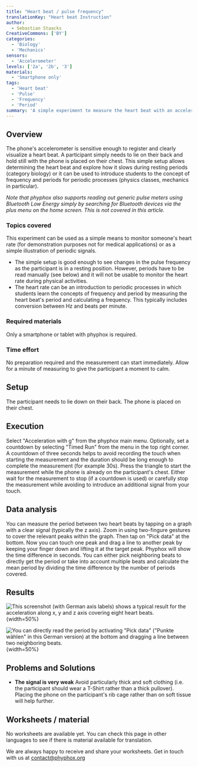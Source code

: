 ```yaml
---
title: "Heart beat / pulse frequency"
translationKey: "Heart beat Instruction"
author:
  - Sebastian Staacks
CreativeCommons: ['BY']
categories:
  - 'Biology'
  - 'Mechanics'
sensors:
  - 'Accelerometer'
levels: ['2a', '2b', '3']
materials:
  - 'Smartphone only'
tags:
  - 'Heart beat'
  - 'Pulse'
  - 'Frequency'
  - 'Period'
summary: 'A simple experiment to measure the heart beat with an accelerometer by placing a phone on someone''s chest.'
---
```


## Overview

The phone's accelerometer is sensitive enough to register and clearly visualize a heart beat. A participant simply needs to lie on their back and hold still with the phone is placed on their chest. This simple setup allows determining the heart beat and explore how it slows during resting periods (category biology) or it can be used to introduce students to the concept of frequency and periods for periodic processes (physics classes, mechanics in particular).

*Note that phyphox also supports reading out generic pulse meters using Bluetooth Low Energy simply by searching for Bluetooth devices via the plus menu on the home screen. This is not covered in this article.*

### Topics covered

This experiment can be used as a simple means to monitor someone's heart rate (for demonstration purposes not for medical applications) or as a simple illustration of periodic signals.
- The simple setup is good enough to see changes in the pulse frequency as the participant is in a resting position. However, periods have to be read manually (see below) and it will not be usable to monitor the heart rate during physical activities.
- The heart rate can be an introduction to periodic processes in which students learn the concepts of frequency and period by measuring the heart beat's period and calculating a frequency. This typically includes conversion between Hz and beats per minute.

### Required materials

Only a smartphone or tablet with phyphox is required.

### Time effort

No preparation required and the measurement can start immediately. Allow for a minute of measuring to give the participant a moment to calm.

## Setup

The participant needs to lie down on their back. The phone is placed on their chest.

## Execution

Select "Acceleration with g" from the phyphox main menu. Optionally, set a countdown by selecting "Timed Run" from the menu in the top right corner. A countdown of three seconds helps to avoid recording the touch when starting the measurement and the duration should be long enough to complete the measurement (for example 30s). Press the triangle to start the measurement while the phone is already on the participant's chest. Either wait for the measurement to stop (if a countdown is used) or carefully stop the measurement while avoiding to introduce an additional signal from your touch.

## Data analysis

You can measure the period between two heart beats by tapping on a graph with a clear signal (typically the z axis). Zoom in using two-fingure gestures to cover the relevant peaks within the graph. Then tap on "Pick data" at the bottom. Now you can touch one peak and drag a line to another peak by keeping your finger down and lifting it at the target peak. Phyphox will show the time difference in seconds. You can either pick neighboring beats to directly get the period or take into account multiple beats and calculate the mean period by dividing the time difference by the number of periods covered.

## Results

![This screenshot (with German axis labels) shows a typical result for the acceleration along x, y and z axis covering eight heart beats.](heartbeat-raw.jpg){width=50%}

![You can directly read the period by activating "Pick data" ("Punkte wählen" in this German version) at the bottom and dragging a line between two neighboring beats.](heartbeat-analysis.jpg){width=50%}

## Problems and Solutions

* **The signal is very weak**
  Avoid particularly thick and soft clothing (i.e. the participant should wear a T-Shirt rather than a thick pullover). Placing the phone on the participant's rib cage rather than on soft tissue will help further.

## Worksheets / material

No worksheets are available yet. You can check this page in other languages to see if there is material available for translation.

We are always happy to receive and share your worksheets. Get in touch with us at contact@phyphox.org

